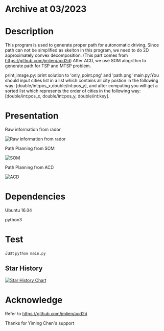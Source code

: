 # Archive at 03/2023

# Description
This program is used to generate proper path for autonomatic driving. Since path can not 
be simplified as skelton in this program, we need to do 2D approximately convex 
decomposition. (This part comes from https://github.com/jmlien/acd2d) After ACD, we use 
SOM alogrithm to generate path for TSP and MTSP problem.

print_image.py: print solution to 'only_point.png' and 'path.png'
main.py:You should input cities list in a list which contains all city postion in the 
following way: [double/int:pos_x,double/int:pos_y], and after computing you will get a 
sorted list which represents the order of cities in the following way:
[double/int:pos_x, double/int:pos_y, double/int:key].

# Presentation
Raw information from rador

![Raw information from rador](https://github.com/ZexinLi0w0/ACD/blob/master/only%20point.png)

Path Planning from SOM

![SOM](https://github.com/ZexinLi0w0/ACD/blob/master/som.png)

Path Planning from ACD

![ACD](https://github.com/ZexinLi0w0/ACD/blob/master/path.png)

# Dependencies

Ubuntu 16.04

python3

# Test

Just `python main.py`

## Star History

[![Star History Chart](https://api.star-history.com/svg?repos=ZexinLi0w0/ACD&type=Date)](https://star-history.com/#ZexinLi0w0/ACD&Date)


# Acknowledge
Refer to https://github.com/jmlien/acd2d

Thanks for Yiming Chen's support
